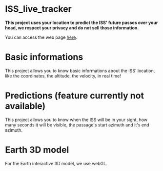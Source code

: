# ISS_live_tracker
<b>This project uses your location to predict the ISS' future passes over your head, we respect your privacy and do not sell those information. </b>

You can access the web page <a href="https://pythack.github.io/ISS_live_tracker/" target="_blank">here</a>.

# Basic informations
This project allows you to know basic informations about the ISS' location, like the coordinates, the altitude, the velocity, in real time!

# Predictions (feature currently not available)
This project allows you to know when the ISS will be in your sight, how many seconds it will be visible, the passage's start azimuth and it's end azimuth.

# Earth 3D model
For the Earth interactive 3D model, we use webGL. 

